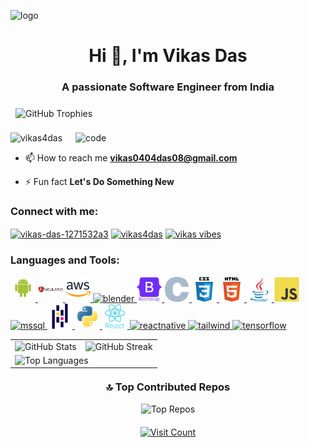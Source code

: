 ![logo](https://github.com/Vikas4Das/Vikas4Das/blob/main/vikas21.png)
<h1 align="center">Hi 👋, I'm Vikas Das</h1>
<h3 align="center">A passionate Software Engineer from India</h3>


<!-- HEADER: Clean, aligned GitHub stats & trophies -->
<p align="center">

<!-- Row: Trophies (keeps original trophy image, sized uniformly) -->
<img src="https://github-profile-trophy.vercel.app/?username=vikas4das&theme=radical&no-frame=false&no-bg=true&margin-w=4"
     alt="GitHub Trophies"
     height="140"
     style="vertical-align:middle;margin:8px;" />

</p>

<img align="right" alt="code" width="400" 
src="https://miro.medium.com/v2/resize:fit:1360/1*IRGHmiGsa16stedQvIaZfw.gif">
<p align="left"> <img src="https://komarev.com/ghpvc/?username=vikas4das&label=Profile%20views&color=0e75b6&style=flat" alt="vikas4das" /> </p>

- 📫 How to reach me **vikas0404das08@gmail.com**

- ⚡ Fun fact **Let's Do Something New**

<h3 align="left">Connect with me:</h3>
<p align="left">
<a href="https://linkedin.com/in/vikas-das-1271532a3" target="blank"><img align="center" src="https://raw.githubusercontent.com/rahuldkjain/github-profile-readme-generator/master/src/images/icons/Social/linked-in-alt.svg" alt="vikas-das-1271532a3" height="30" width="40" /></a>
<a href="https://instagram.com/vikas4das" target="blank"><img align="center" src="https://raw.githubusercontent.com/rahuldkjain/github-profile-readme-generator/master/src/images/icons/Social/instagram.svg" alt="vikas4das" height="30" width="40" /></a>
<a href="https://www.youtube.com/c/vikas vibes" target="blank"><img align="center" src="https://raw.githubusercontent.com/rahuldkjain/github-profile-readme-generator/master/src/images/icons/Social/youtube.svg" alt="vikas vibes" height="30" width="40" /></a>
</p>

<h3 align="left">Languages and Tools:</h3>
<p align="left"> <a href="https://developer.android.com" target="_blank" rel="noreferrer"> <img src="https://raw.githubusercontent.com/devicons/devicon/master/icons/android/android-original-wordmark.svg" alt="android" width="40" height="40"/> </a> <a href="https://angular.io" target="_blank" rel="noreferrer"> <img src="https://raw.githubusercontent.com/devicons/devicon/master/icons/angularjs/angularjs-original-wordmark.svg" alt="angularjs" width="40" height="40"/> </a> <a href="https://aws.amazon.com" target="_blank" rel="noreferrer"> <img src="https://raw.githubusercontent.com/devicons/devicon/master/icons/amazonwebservices/amazonwebservices-original-wordmark.svg" alt="aws" width="40" height="40"/> </a> <a href="https://www.blender.org/" target="_blank" rel="noreferrer"> <img src="https://download.blender.org/branding/community/blender_community_badge_white.svg" alt="blender" width="40" height="40"/> </a> <a href="https://getbootstrap.com" target="_blank" rel="noreferrer"> <img src="https://raw.githubusercontent.com/devicons/devicon/master/icons/bootstrap/bootstrap-plain-wordmark.svg" alt="bootstrap" width="40" height="40"/> </a> <a href="https://www.cprogramming.com/" target="_blank" rel="noreferrer"> <img src="https://raw.githubusercontent.com/devicons/devicon/master/icons/c/c-original.svg" alt="c" width="40" height="40"/> </a> <a href="https://www.w3schools.com/css/" target="_blank" rel="noreferrer"> <img src="https://raw.githubusercontent.com/devicons/devicon/master/icons/css3/css3-original-wordmark.svg" alt="css3" width="40" height="40"/> </a> <a href="https://www.w3.org/html/" target="_blank" rel="noreferrer"> <img src="https://raw.githubusercontent.com/devicons/devicon/master/icons/html5/html5-original-wordmark.svg" alt="html5" width="40" height="40"/> </a> <a href="https://www.java.com" target="_blank" rel="noreferrer"> <img src="https://raw.githubusercontent.com/devicons/devicon/master/icons/java/java-original.svg" alt="java" width="40" height="40"/> </a> <a href="https://developer.mozilla.org/en-US/docs/Web/JavaScript" target="_blank" rel="noreferrer"> <img src="https://raw.githubusercontent.com/devicons/devicon/master/icons/javascript/javascript-original.svg" alt="javascript" width="40" height="40"/> </a> <a href="https://www.microsoft.com/en-us/sql-server" target="_blank" rel="noreferrer"> <img src="https://www.svgrepo.com/show/303229/microsoft-sql-server-logo.svg" alt="mssql" width="40" height="40"/> </a> <a href="https://pandas.pydata.org/" target="_blank" rel="noreferrer"> <img src="https://raw.githubusercontent.com/devicons/devicon/2ae2a900d2f041da66e950e4d48052658d850630/icons/pandas/pandas-original.svg" alt="pandas" width="40" height="40"/> </a> <a href="https://www.python.org" target="_blank" rel="noreferrer"> <img src="https://raw.githubusercontent.com/devicons/devicon/master/icons/python/python-original.svg" alt="python" width="40" height="40"/> </a> <a href="https://reactjs.org/" target="_blank" rel="noreferrer"> <img src="https://raw.githubusercontent.com/devicons/devicon/master/icons/react/react-original-wordmark.svg" alt="react" width="40" height="40"/> </a> <a href="https://reactnative.dev/" target="_blank" rel="noreferrer"> <img src="https://reactnative.dev/img/header_logo.svg" alt="reactnative" width="40" height="40"/> </a> <a href="https://tailwindcss.com/" target="_blank" rel="noreferrer"> <img src="https://www.vectorlogo.zone/logos/tailwindcss/tailwindcss-icon.svg" alt="tailwind" width="40" height="40"/> </a> <a href="https://www.tensorflow.org" target="_blank" rel="noreferrer"> <img src="https://www.vectorlogo.zone/logos/tensorflow/tensorflow-icon.svg" alt="tensorflow" width="40" height="40"/> </a> </p>



<!-- GitHub Stats Section -->
<div align="center">

  <!-- Stats & Streaks -->
  <table>
    <tr>
      <td>
        <img src="https://github-readme-stats.vercel.app/api?username=vikas4das&theme=dark&hide_border=false&include_all_commits=true&count_private=false" alt="GitHub Stats" width="380"/>
      </td>
      <td>
        <img src="https://nirzak-streak-stats.vercel.app/?user=vikas4das&theme=dark&hide_border=false" alt="GitHub Streak" width="380"/>
      </td>
    </tr>
    <tr>
      <td colspan="2">
        <img src="https://github-readme-stats.vercel.app/api/top-langs/?username=vikas4das&theme=dark&hide_border=false&include_all_commits=true&count_private=false&layout=compact" alt="Top Languages" width="770"/>
      </td>
    </tr>
  </table>

  <!-- Top Contributed Repo -->
  <h3 style="margin-top: 20px;">🔝 Top Contributed Repos</h3>
  <img src="https://github-contributor-stats.vercel.app/api?username=vikas4das&limit=5&theme=dark&combine_all_yearly_contributions=true" alt="Top Repos" width="770"/>

  <!-- Visit Counter -->
  <div style="margin-top: 20px;">
    <a href="https://visitcount.itsvg.in">
      <img src="https://visitcount.itsvg.in/api?id=vikas4das&icon=0&color=0" alt="Visit Count"/>
    </a>
  </div>

</div>
